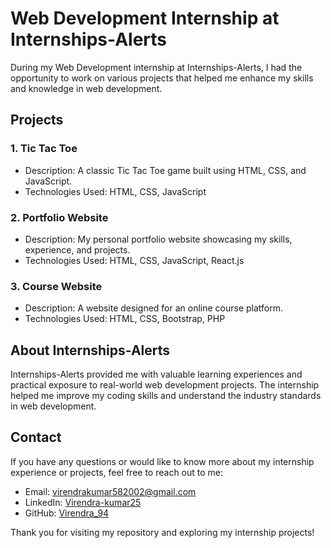 # Web Development Internship at Internships-Alerts

During my Web Development internship at Internships-Alerts, I had the opportunity to work on various projects that helped me enhance my skills and knowledge in web development.

## Projects

### 1. Tic Tac Toe
- Description: A classic Tic Tac Toe game built using HTML, CSS, and JavaScript.
- Technologies Used: HTML, CSS, JavaScript

### 2. Portfolio Website
- Description: My personal portfolio website showcasing my skills, experience, and projects.
- Technologies Used: HTML, CSS, JavaScript, React.js

### 3. Course Website
- Description: A website designed for an online course platform.
- Technologies Used: HTML, CSS, Bootstrap, PHP

## About Internships-Alerts
Internships-Alerts provided me with valuable learning experiences and practical exposure to real-world web development projects. The internship helped me improve my coding skills and understand the industry standards in web development.


## Contact
If you have any questions or would like to know more about my internship experience or projects, feel free to reach out to me:

- Email: [virendrakumar582002@gmail.com](virendrakumar582002@gmail.com)
- LinkedIn: [Virendra-kumar25](https://www.linkedin.com/in/virendra-kumar25)
- GitHub: [Virendra_94](https://github.com/Virendra-94)

Thank you for visiting my repository and exploring my internship projects!
